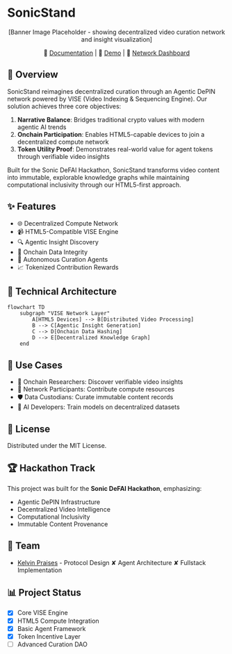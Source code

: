 # SonicStand

<div align="center">
  [Banner Image Placeholder - showing decentralized video curation network and insight visualization]

📖 [Documentation](#) | 🎯 [Demo](#) | 🔗 [Network Dashboard](#)

</div>

## 🌟 Overview

SonicStand reimagines decentralized curation through an Agentic DePIN network powered by VISE (Video Indexing & Sequencing Engine). Our solution achieves three core objectives:

1. **Narrative Balance**: Bridges traditional crypto values with modern agentic AI trends
2. **Onchain Participation**: Enables HTML5-capable devices to join a decentralized compute network
3. **Token Utility Proof**: Demonstrates real-world value for agent tokens through verifiable video insights

Built for the Sonic DeFAI Hackathon, SonicStand transforms video content into immutable, explorable knowledge graphs while maintaining computational inclusivity through our HTML5-first approach.

## ✨ Features

- 🌐 Decentralized Compute Network
- 📹 HTML5-Compatible VISE Engine
- 🔍 Agentic Insight Discovery
- 🔗 Onchain Data Integrity
- 🤖 Autonomous Curation Agents
- 📈 Tokenized Contribution Rewards

## 🚀 Technical Architecture

```mermaid
flowchart TD
    subgraph "VISE Network Layer"
        A[HTML5 Devices] --> B[Distributed Video Processing]
        B --> C[Agentic Insight Generation]
        C --> D[Onchain Data Hashing]
        D --> E[Decentralized Knowledge Graph]
    end
```

## 🎯 Use Cases

- 🔬 Onchain Researchers: Discover verifiable video insights
- 📡 Network Participants: Contribute compute resources
- 🛡️ Data Custodians: Curate immutable content records
- 🤖 AI Developers: Train models on decentralized datasets

## 📄 License

Distributed under the MIT License.

## 🏆 Hackathon Track

This project was built for the **Sonic DeFAI Hackathon**, emphasizing:

- Agentic DePIN Infrastructure
- Decentralized Video Intelligence
- Computational Inclusivity
- Immutable Content Provenance

## 👥 Team

- [Kelvin Praises](https://x.com/kelvinpraises) - Protocol Design ✘ Agent Architecture ✘ Fullstack Implementation

## 📊 Project Status

- [x] Core VISE Engine
- [x] HTML5 Compute Integration
- [x] Basic Agent Framework
- [x] Token Incentive Layer
- [ ] Advanced Curation DAO
